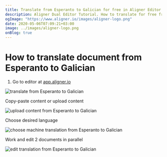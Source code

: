 ```yaml
---
title: Translate from Esperanto to Galician for free in Aligner Editor
description: Aligner Dual Editor Tutorial. How to translate for free from Esperanto to Galician. Aligner is multilingual document management platform. 
ogImage: "https://www.aligner.io/images/aligner-logo.png"
date: 2020-05-06T07:09:21+03:00
image: ../images/aligner-logo.png
onBlog: true
---
```


# How to translate document from Esperanto to Galician

1. Go to editor at [app.aligner.io](https://app.aligner.io "Aligner App web page")

![translate from Esperanto to Galician](../aligner-blank-editor.png "translate from Esperanto to Galician")

Copy-paste content or upload content

![upload content from Esperanto to Galician](../aligner-uploaded-document.png "upload content from Esperanto to Galician")

Choose desired language

![choose machine translation from Esperanto to Galician](../aligner-language-dropdown.png "choose machine translation from Esperanto to Galician")

Work and edit 2 documents in parallel

![edit translation from Esperanto to Galician](../aligner-double-sitded-editor.png "edit translation from Esperanto to Galician")

